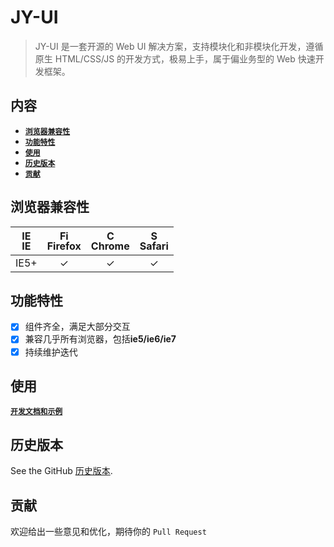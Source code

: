 # JY-UI
> JY-UI 是一套开源的 Web UI 解决方案，支持模块化和非模块化开发，遵循原生 HTML/CSS/JS 的开发方式，极易上手，属于偏业务型的 Web 快速开发框架。

## 内容

- [**`浏览器兼容性`**](#浏览器兼容性)
- [**`功能特性`**](#功能特性)
- [**`使用`**](#使用)
- [**`历史版本`**](#功能特性)
- [**`贡献`**](#贡献)

## 浏览器兼容性
| [<img src="https://raw.githubusercontent.com/godban/browsers-support-badges/master/src/images/edge.png" alt="IE" width="16px" height="16px" />](http://godban.github.io/browsers-support-badges/)</br>IE | [<img src="https://raw.githubusercontent.com/godban/browsers-support-badges/master/src/images/firefox.png" alt="Firefox" width="16px" height="16px" />](http://godban.github.io/browsers-support-badges/)</br>Firefox | [<img src="https://raw.githubusercontent.com/godban/browsers-support-badges/master/src/images/chrome.png" alt="Chrome" width="16px" height="16px" />](http://godban.github.io/browsers-support-badges/)</br>Chrome | [<img src="https://raw.githubusercontent.com/godban/browsers-support-badges/master/src/images/safari.png" alt="Safari" width="16px" height="16px" />](http://godban.github.io/browsers-support-badges/)</br>Safari |
|:---------:|:---------:|:---------:|:---------:|
| IE5+ | &check;| &check; | &check;

## 功能特性
* [x] 组件齐全，满足大部分交互
* [x] 兼容几乎所有浏览器，包括**ie5/ie6/ie7**
* [x] 持续维护迭代

## 使用

[**`开发文档和示例`**](https://blog.lisong.hn.cn/jy-ui/doc/index.html)

## 历史版本

See the GitHub [历史版本](https://github.com/wanls4583/jy-ui/releases).

## 贡献

欢迎给出一些意见和优化，期待你的 `Pull Request`